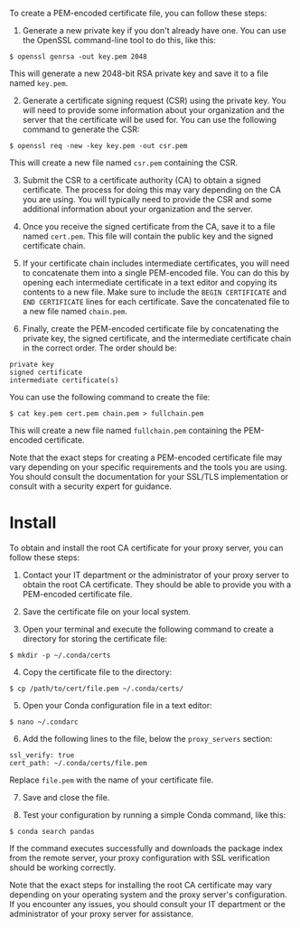 To create a PEM-encoded certificate file, you can follow these steps:

1. Generate a new private key if you don't already have one. You can use the OpenSSL command-line tool to do this, like this:
```
$ openssl genrsa -out key.pem 2048
```
This will generate a new 2048-bit RSA private key and save it to a file named `key.pem`.

2. Generate a certificate signing request (CSR) using the private key. You will need to provide some information about your organization and the server that the certificate will be used for. You can use the following command to generate the CSR:
```
$ openssl req -new -key key.pem -out csr.pem
```
This will create a new file named `csr.pem` containing the CSR.

3. Submit the CSR to a certificate authority (CA) to obtain a signed certificate. The process for doing this may vary depending on the CA you are using. You will typically need to provide the CSR and some additional information about your organization and the server.

4. Once you receive the signed certificate from the CA, save it to a file named `cert.pem`. This file will contain the public key and the signed certificate chain.

5. If your certificate chain includes intermediate certificates, you will need to concatenate them into a single PEM-encoded file. You can do this by opening each intermediate certificate in a text editor and copying its contents to a new file. Make sure to include the `BEGIN CERTIFICATE` and `END CERTIFICATE` lines for each certificate. Save the concatenated file to a new file named `chain.pem`.

6. Finally, create the PEM-encoded certificate file by concatenating the private key, the signed certificate, and the intermediate certificate chain in the correct order. The order should be:
```
private key
signed certificate
intermediate certificate(s)
```
You can use the following command to create the file:
```
$ cat key.pem cert.pem chain.pem > fullchain.pem
```
This will create a new file named `fullchain.pem` containing the PEM-encoded certificate.

Note that the exact steps for creating a PEM-encoded certificate file may vary depending on your specific requirements and the tools you are using. You should consult the documentation for your SSL/TLS implementation or consult with a security expert for guidance.


# Install

To obtain and install the root CA certificate for your proxy server, you can follow these steps:

1. Contact your IT department or the administrator of your proxy server to obtain the root CA certificate. They should be able to provide you with a PEM-encoded certificate file.

2. Save the certificate file on your local system.

3. Open your terminal and execute the following command to create a directory for storing the certificate file:
```
$ mkdir -p ~/.conda/certs
```

4. Copy the certificate file to the directory:
```
$ cp /path/to/cert/file.pem ~/.conda/certs/
```

5. Open your Conda configuration file in a text editor:
```
$ nano ~/.condarc
```

6. Add the following lines to the file, below the `proxy_servers` section:
```
ssl_verify: true
cert_path: ~/.conda/certs/file.pem
```
Replace `file.pem` with the name of your certificate file.

7. Save and close the file.

8. Test your configuration by running a simple Conda command, like this:
```
$ conda search pandas
```

If the command executes successfully and downloads the package index from the remote server, your proxy configuration with SSL verification should be working correctly.

Note that the exact steps for installing the root CA certificate may vary depending on your operating system and the proxy server's configuration. If you encounter any issues, you should consult your IT department or the administrator of your proxy server for assistance.